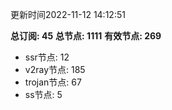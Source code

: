 更新时间2022-11-12 14:12:51

**总订阅: 45**
**总节点: 1111**
**有效节点: 269**
- ssr节点: 12
- v2ray节点: 185
- trojan节点: 67
- ss节点: 5
